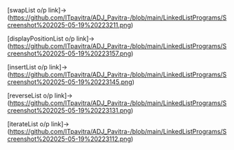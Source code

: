[swapList o/p link]->(https://github.com/ITpavitra/ADJ_Pavitra-/blob/main/LinkedListPrograms/Screenshot%202025-05-19%20223211.png)

[displayPositionList o/p link]->(https://github.com/ITpavitra/ADJ_Pavitra-/blob/main/LinkedListPrograms/Screenshot%202025-05-19%20223157.png)

[insertList o/p link]->(https://github.com/ITpavitra/ADJ_Pavitra-/blob/main/LinkedListPrograms/Screenshot%202025-05-19%20223145.png)

[reverseList o/p link]->(https://github.com/ITpavitra/ADJ_Pavitra-/blob/main/LinkedListPrograms/Screenshot%202025-05-19%20223131.png)

[iterateList o/p link]->(https://github.com/ITpavitra/ADJ_Pavitra-/blob/main/LinkedListPrograms/Screenshot%202025-05-19%20223112.png)
